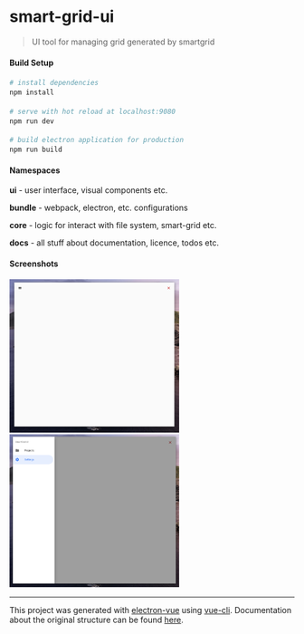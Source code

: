 # smart-grid-ui

> UI tool for managing grid generated by smartgrid

#### Build Setup

``` bash
# install dependencies
npm install

# serve with hot reload at localhost:9080
npm run dev

# build electron application for production
npm run build


```

#### Namespaces

__ui__ - user interface, visual components etc.

__bundle__ - webpack, electron, etc. configurations

__core__ - logic for interact with file system, smart-grid etc.

__docs__ - all stuff about documentation, licence, todos etc.

#### Screenshots

<img width="300" src="https://raw.githubusercontent.com/Tardigrada777/smart-grid-ui/master/static/screen1.png">
<img width="300" src="https://raw.githubusercontent.com/Tardigrada777/smart-grid-ui/master/static/screen2.png">

---

This project was generated with [electron-vue](https://github.com/SimulatedGREG/electron-vue) using [vue-cli](https://github.com/vuejs/vue-cli). Documentation about the original structure can be found [here](https://simulatedgreg.gitbooks.io/electron-vue/content/index.html).
